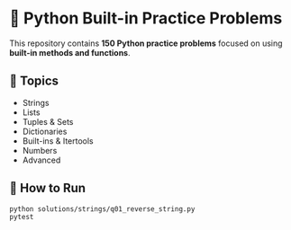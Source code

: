 # 🐍 Python Built-in Practice Problems

This repository contains **150 Python practice problems** focused on using **built-in methods and functions**.

## 📌 Topics
- Strings
- Lists
- Tuples & Sets
- Dictionaries
- Built-ins & Itertools
- Numbers
- Advanced

## 🚀 How to Run
```bash
python solutions/strings/q01_reverse_string.py
pytest
```

